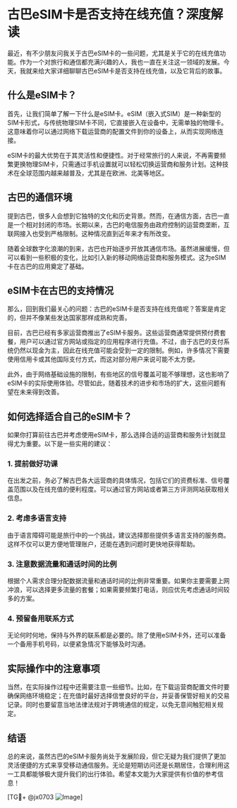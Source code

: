 # 古巴eSIM卡是否支持在线充值？深度解读

最近，有不少朋友问我关于古巴eSIM卡的一些问题，尤其是关于它的在线充值功能。作为一个对旅行和通信都充满兴趣的人，我也一直在关注这一领域的发展。今天，我就来给大家详细聊聊古巴eSIM卡是否支持在线充值，以及它背后的故事。

## 什么是eSIM卡？

首先，让我们简单了解一下什么是eSIM卡。eSIM（嵌入式SIM）是一种新型的SIM卡形式，与传统物理SIM卡不同，它直接嵌入在设备中，无需单独的物理卡。这意味着你可以通过网络下载运营商的配置文件到你的设备上，从而实现网络连接。

eSIM卡的最大优势在于其灵活性和便捷性。对于经常旅行的人来说，不再需要频繁更换物理SIM卡，只需通过手机设置就可以轻松切换运营商和服务计划。这种技术在全球范围内越来越普及，尤其是在欧洲、北美等地区。

## 古巴的通信环境

提到古巴，很多人会想到它独特的文化和历史背景。然而，在通信方面，古巴一直是一个相对封闭的市场。长期以来，古巴的电信服务由政府控制的运营商垄断，互联网接入也受到严格限制。这种情况直到近年来才有所改变。

随着全球数字化浪潮的到来，古巴也开始逐步开放其通信市场。虽然进展缓慢，但可以看到一些积极的变化，比如引入新的移动网络运营商和服务模式。这为eSIM卡在古巴的应用奠定了基础。

## eSIM卡在古巴的支持情况

那么，回到我们最关心的问题：古巴的eSIM卡是否支持在线充值呢？答案是肯定的，但并不像某些发达国家那样成熟和完善。

目前，古巴已经有多家运营商推出了eSIM卡服务。这些运营商通常提供预付费套餐，用户可以通过官方网站或指定的应用程序进行充值。不过，由于古巴的支付系统仍然以现金为主，因此在线充值可能会受到一定的限制。例如，许多情况下需要使用信用卡或其他国际支付方式，而这对部分用户来说可能不太方便。

此外，由于网络基础设施的限制，有些地区的信号覆盖可能不够理想，这也影响了eSIM卡的实际使用体验。尽管如此，随着技术的进步和市场的扩大，这些问题有望在未来得到改善。

## 如何选择适合自己的eSIM卡？

如果你打算前往古巴并考虑使用eSIM卡，那么选择合适的运营商和服务计划就显得尤为重要。以下是一些实用的建议：

### 1. 提前做好功课

在出发之前，务必了解古巴各大运营商的具体情况，包括它们的资费标准、信号覆盖范围以及在线充值的便利程度。可以通过官方网站或者第三方评测网站获取相关信息。

### 2. 考虑多语言支持

由于语言障碍可能是旅行中的一个挑战，建议选择那些提供多语言支持的服务商。这样不仅可以更方便地管理账户，还能在遇到问题时更快地获得帮助。

### 3. 注意数据流量和通话时间的比例

根据个人需求合理分配数据流量和通话时间的比例非常重要。如果你主要需要上网冲浪，可以选择更多流量的套餐；如果需要频繁打电话，则应优先考虑通话时间较多的方案。

### 4. 预留备用联系方式

无论何时何地，保持与外界的联系都是必要的。除了使用eSIM卡外，还可以准备一个备用手机号码，以便紧急情况下能够及时沟通。

## 实际操作中的注意事项

当然，在实际操作过程中还需要注意一些细节。比如，在下载运营商配置文件时要确保网络环境稳定；在充值时最好选择信誉良好的平台，并妥善保管好相关的交易记录。同时也要留意当地法律法规对于跨境通信的规定，以免无意间触犯相关规定。

## 结语

总的来说，虽然古巴的eSIM卡服务尚处于发展阶段，但它无疑为我们提供了更加灵活便捷的方式来享受移动通信服务。无论是短期访问还是长期居住，合理利用这一工具都能够极大提升我们的出行体验。希望本文能为大家提供有价值的参考信息！

[TG💪+ @jx0703 ![Image](https://github.com/user-attachments/assets/dbca1d08-cadb-493c-b0ec-ad6f7a83f270)]